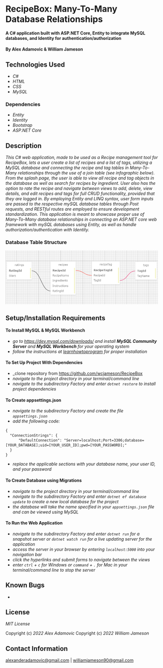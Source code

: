# RecipeBox: Many-To-Many Database Relationships

#### A C# application built with ASP.NET Core, Entity to integrate MySQL databases, and Identity for authentication/authorization

#### By Alex Adamovic & William Jameson

## Technologies Used

* _C#_
* _HTML_
* _CSS_
* _MySQL_

### Dependencies

* _Entity_
* _Identity_
* _Bootstrap_
* _ASP.NET Core_

## Description

_This C# web application, made to be used as a Recipe management tool for RecipeBox, lets a user create a list of recipes and a list of tags, utilizing a MySQL database and connecting the recipe and tag tables in Many-To-Many relationships through the use of a join table (see infographic below). From the splash page, the user is able to view all recipe and tag objects in the database as well as search for recipes by ingredient. User also has the option to rate the recipe and navigate between views to add, delete, view details, and edit recipes and tags for full CRUD functionality, provided that they are logged in. By employing Entity and LINQ syntax, user form inputs are passed to the respective mySQL database tables through Post requests, and RESTful routes are employed to ensure development standardization. This application is meant to showcase proper use of Many-To-Many database relationships in connecting an ASP.NET core web framework with mySQL databases using Entity, as well as handle authorization/authentication with Identity._

### Database Table Structure

![image](/RecipeBox/wwwroot/img/RecipeBox.png)

## Setup/Installation Requirements

#### To Install MySQL & MySQL Workbench

* _go to https://dev.mysql.com/downloads/ and install **MySQL Community Server** and **MySQL Workbench** for your operating system_
* _follow the instructions at [learnhowtoprogram](https://www.learnhowtoprogram.com/c-and-net/getting-started-with-c/installing-and-configuring-mysql) for proper installation_

#### To Set Up Project With Dependencies

* _clone repository from https://github.com/wcjameson/RecipeBox
* _navigate to the project directory in your terminal/command line_
* _navigate to the subdirectory Factory and enter ```dotnet restore``` to install project dependencies_

#### To Create appsettings.json

* _navigate to the subdirectory Factory and create the file ```appsettings.json```_
* _add the following code:_
```
{
  "ConnectionStrings": {
      "DefaultConnection": "Server=localhost;Port=3306;database=[YOUR_DATABASE];uid=[YOUR_USER_ID];pwd=[YOUR_PASSWORD];"
  }
}
```
* _replace the applicable sections with your database name, your user ID, and your password_

#### To Create Database using Migrations

* _navigate to the project directory in your terminal/command line_
* _navigate to the subdirectory Factory and enter ```dotnet ef database update``` to create a new local database for the project_
* _the database will take the name specified in your ```appsettings.json``` file and can be viewed using MySQL_

#### To Run the Web Application

* _navigate to the subdirectory Factory and enter ```dotnet run``` for a snapshot server or ```dotnet watch run``` for a live updating server for the application_
* _access the server in your browser by entering ```localhost:5000``` into your navigation bar_
* _click the hyperlinks and submit forms to navigate between the views_
* _enter ```ctrl``` + ```c``` for Windows or ```command``` + ```.``` for Mac in your terminal/command line to stop the server_

## Known Bugs

* 

## License

_MIT License_

Copyright (c) _2022_ _Alex Adamovic_
Copyright (c) _2022_ _William Jameson_ 

## Contact Information

alexanderadamovic@gmail.com | williamjameson90@gmail.com